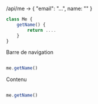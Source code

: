 /api/me -> { "email": "...", name: "" }

```ts
class Me {
    getName() {
        return ....
    }
}
```

Barre de navigation

```ts

me.getName()
```

Contenu

```ts

me.getName()
```